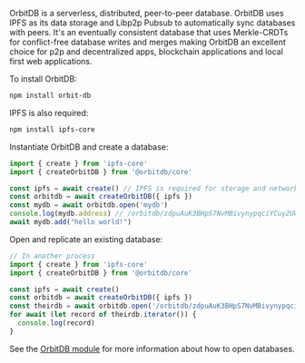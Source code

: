 OrbitDB is a serverless, distributed, peer-to-peer database. OrbitDB uses IPFS
as its data storage and Libp2p Pubsub to automatically sync databases with peers. It's an eventually consistent database that uses Merkle-CRDTs for conflict-free database writes and merges making OrbitDB an excellent choice for p2p and decentralized apps, blockchain applications and local first web applications.

To install OrbitDB:

```bash
npm install orbit-db
```

IPFS is also required:

```bash
npm install ipfs-core
```

Instantiate OrbitDB and create a database:

```js
import { create } from 'ipfs-core'
import { createOrbitDB } from '@orbitdb/core'

const ipfs = await create() // IPFS is required for storage and network communication
const orbitdb = await createOrbitDB({ ipfs })
const mydb = await orbitdb.open('mydb')
console.log(mydb.address) // /orbitdb/zdpuAuK3BHpS7NvMBivynypqciYCuy2UW77XYBPUYRnLjnw13
await mydb.add("hello world!")
```

Open and replicate an existing database:

```js
// In another process
import { create } from 'ipfs-core'
import { createOrbitDB } from '@orbitdb/core'

const ipfs = await create()
const orbitdb = await createOrbitDB({ ipfs })
const theirdb = await orbitdb.open('/orbitdb/zdpuAuK3BHpS7NvMBivynypqciYCuy2UW77XYBPUYRnLjnw13')
for await (let record of theirdb.iterator()) {
  console.log(record)
}
```

See the [OrbitDB module](./module-OrbitDB.html) for more information about how to open databases.
